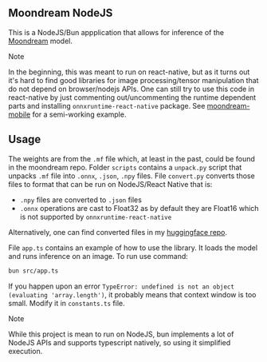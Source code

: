 ## Moondream NodeJS

This is a NodeJS/Bun appplication that allows for inference of the [Moondream](https://github.com/vikhyat/moondream) model.

> [!NOTE]
> In the beginning, this was meant to run on react-native, but as it turns out it's hard to find good libraries for image processing/tensor manipulation that do not depend on browser/nodejs APIs. One can still try to use this code in react-native by just commenting out/uncommenting the runtime dependent parts and installing `onnxruntime-react-native` package. See [moondream-mobile](https://github.com/leszkolukasz/moondream-mobile) for a semi-working example.

## Usage

The weights are from the `.mf` file which, at least in the past, could be found in the moondream repo. Folder `scripts` contains a `unpack.py` script that unpacks `.mf` file into `.onnx`, `.json`, `.npy` files. File `convert.py` converts those files to format that can be run on NodeJS/React Native that is:

- `.npy` files are converted to `.json` files
- `.onnx` operations are cast to Float32 as by default they are Float16 which is not supported by `onnxruntime-react-native`

Alternatively, one can find converted files in my [huggingface repo](https://huggingface.co/whistleroosh/moondream-0.5B).

File `app.ts` contains an example of how to use the library. It loads the model and runs inference on an image. To run use command:

```bash
bun src/app.ts
```

If you happen upon an error `TypeError: undefined is not an object (evaluating 'array.length')`, it probably means that context window is too small. Modify it in `constants.ts` file.

> [!NOTE]
> While this project is mean to run on NodeJS, bun implements a lot of NodeJS APIs and supports typescript natively, so using it simplified execution.

